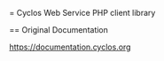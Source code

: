 = Cyclos Web Service PHP client library

== Original Documentation

https://documentation.cyclos.org


